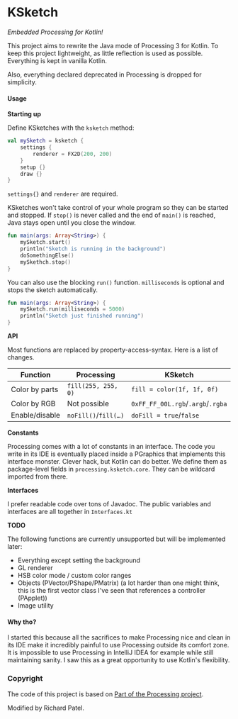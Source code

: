 # KSketch

_Embedded Processing for Kotlin!_

This project aims to rewrite the Java mode of Processing 3 for Kotlin.
To keep this project lightweight, as little reflection is used as possible.
Everything is kept in vanilla Kotlin.

Also, everything declared deprecated in Processing is dropped for simplicity.

#### Usage

**Starting up**

Define KSketches with the `ksketch` method:

```kotlin
val mySketch = ksketch {
	settings {
		renderer = FX2D(200, 200)
	}
	setup {}
	draw {}
}
```

`settings{}` and `renderer` are required.

KSketches won't take control of your whole program so they can be started
and stopped. If `stop()` is never called and the end of `main()` is reached,
Java stays open until you close the window.

```kotlin
fun main(args: Array<String>) {
	mySketch.start()
	println("Sketch is running in the background")
	doSomethingElse()
	mySkethch.stop()
}
```

You can also use the blocking `run()` function.
`milliseconds` is optional and stops the sketch automatically.

```kotlin
fun main(args: Array<String>) {
	mySketch.run(milliseconds = 5000)
	println("Sketch just finished running")
}
```

**API**

Most functions are replaced by property-access-syntax.
Here is a list of changes.

| Function | Processing | KSketch |
| -------- | ---------- | ------- |
| Color by parts | `fill(255, 255, 0)` | `fill = color(1f, 1f, 0f)` |
| Color by RGB | Not possible | `0xFF_FF_00L.rgb`/`.argb`/`.rgba` |
| Enable/disable | `noFill()`/`fill(…)` | `doFill = true`/`false` |

**Constants**

Processing comes with a lot of constants in an interface.
The code you write in its IDE is eventually placed inside a PGraphics that
implements this interface monster. Clever hack, but Kotlin can do better.
We define them as package-level fields in `processing.ksketch.core`.
They can be wildcard imported from there.

**Interfaces**

I prefer readable code over tons of Javadoc. The public variables and
interfaces are all together in `Interfaces.kt`

**TODO**

The following functions are currently unsupported but will be implemented later:
 * Everything except setting the background
 * GL renderer
 * HSB color mode / custom color ranges
 * Objects (PVector/PShape/PMatrix)
   (a lot harder than one might think, this is the first vector class I've seen
   that references a controller (PApplet))
 * Image utility

#### Why tho?

I started this because all the sacrifices to make Processing nice and clean
in its IDE make it incredibly painful to use Processing outside its comfort
zone. It is impossible to use Processing in IntelliJ IDEA for example while
still maintaining sanity. I saw this as a great opportunity to use Kotlin's
flexibility.

### Copyright

The code of this project is based on [Part of the Processing project](http://processing.org).

Modified by Richard Patel.
